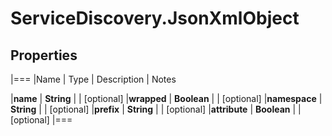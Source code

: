 # ServiceDiscovery.JsonXmlObject

## Properties
|===
|Name | Type | Description | Notes

|**name** | **String** |  | [optional] 
|**wrapped** | **Boolean** |  | [optional] 
|**namespace** | **String** |  | [optional] 
|**prefix** | **String** |  | [optional] 
|**attribute** | **Boolean** |  | [optional] 
|===


